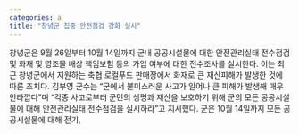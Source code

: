 ```yaml
---
categories: a
title: "창녕군 집중 안전점검 강화 실시"
---
```

창녕군은 9월 26일부터 10월 14일까지 군내 공공시설물에 대한 안전관리실태 전수점검 및 화재 및 영조물 배상 책임보험 등의 가입 여부에 대한 전수조사를 실시한다. 이는 최근 창녕군에서 지원하는 축협 로컬푸드 판매장에서 화재로 큰 재산피해가 발생한 것에 따른 조치다. 김부영 군수는 “군에서 불미스러운 사고가 일어나 큰 피해가 발생해 매우 안타깝다”며 “각종 사고로부터 군민의 생명과 재산을 보호하기 위해 군의 모든 공공시설물에 대해 안전관리실태 전수점검을 실시하라”고 지시했다. 군은 10월 14일까지 모든 공공시설물에 대해 전기,